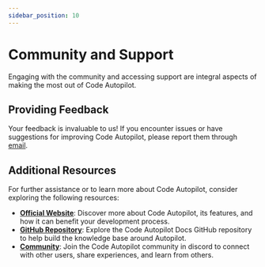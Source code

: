 ```yaml
---
sidebar_position: 10
---
```

# Community and Support

Engaging with the community and accessing support are integral aspects of making the most out of Code Autopilot. 

## Providing Feedback

Your feedback is invaluable to us! If you encounter issues or have suggestions for improving Code Autopilot, please report them through [email](mailto:feedback@codeautopilot.com).

## Additional Resources

For further assistance or to learn more about Code Autopilot, consider exploring the following resources:

- **[Official Website](https://www.codeautopilot.com)**: Discover more about Code Autopilot, its features, and how it can benefit your development process.
- **[GitHub Repository](https://github.com/codeautopilot/docs)**: Explore the Code Autopilot Docs GitHub repository to help build the knowledge base around Autopilot.
- **[Community](https://discord.gg/r72ykfvyx7)**: Join the Code Autopilot community in discord to connect with other users, share experiences, and learn from others.

